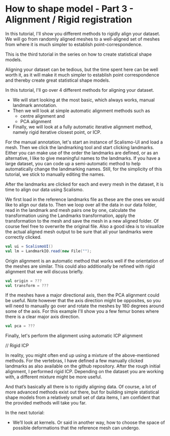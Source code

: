 # How to shape model - Part 3 - Alignment / Rigid registration

In this tutorial, I'll show you different methods to rigidly align your dataset. We will go from randomly <random meshes image> aligned meshes to a well-aligned set of meshes <aligned meshes image> from where it is much simpler to establish point-correspondence.

<!-- Hi and welcome to “Coding with Dennis” - my name is Dennis  -->
This is the third tutorial in the series on how to create statistical shape models. 

Aligning your dataset can be tedious, but the time spent here can be well worth it, as it will make it much simpler to establish point correspondence and thereby create great statistical shape models.

In this tutorial, I'll go over 4 different methods for aligning your dataset.
* We will start looking at the most basic, which always works, manual landmark annotation.
* Then we will look at simple automatic alignment methods such as
    * centre alignment and
    * PCA alignment
* Finally, we will look at a fully automatic iterative alignment method, namely rigid iterative closest point, or ICP.

For the manual annotation, let's start an instance of Scalismo-UI and load a mesh. Then we click the landmarking tool and start clicking landmarks. Either you can make use of the order the landmarks are defined, or as an alternative, I like to give meaningful names to the landmarks. If you have a large dataset, you can code up a semi-automatic method to help automatically change the landmarking names. Still, for the simplicity of this tutorial, we stick to manually editing the names.

After the landmarks are clicked for each and every mesh in the dataset, it is time to align our data using Scalismo. 

We first load in the reference landmarks file as these are the ones we would like to align our data to.
Then we loop over all the data in our data folder, read in the landmark and mesh pairs one by one, calculate the transformation using the Landmarks transformation, apply the transformation to the mesh and save the mesh in a new aligned folder. Of course feel free to overwrite the original file. 
Also a good idea is to visualize the actual aligned mesh output to be sure that all your landmarks were correctly clicked. 

```scala 
val ui = ScalismoUI()
val lm = LandmarkIO.read(new File("");
```

Origin alignment is an automatic method that works well if the orientation of the meshes are similar. This could also additionally be refined with rigid alignment that we will discuss briefly.
```scala
val origin = ???
val transform = ???
```
If the meshes have a major directional axis, then the PCA alignment could be useful. Note however that the axis direction might be opposites, so you will need to manually go over and rotate the meshes by 180 degrees around some of the axis. For this example I'll show you a few femur bones where there is a clear major axis direction.
```scala
val pca = ???
```
Finally, let's perform the alignment using automatic ICP alignment

// Rigid ICP

In reality, you might often end up using a mixture of the above-mentioned methods. For the vertebras, I have defined a few manually clicked landmarks as also available on the github repository. After the rough initial alignment, I performed rigid ICP.
Depending on the dataset you are working with, a different mixture might be more useful.

And that’s basically all there is to rigidly aligning data. Of course, a lot of more advanced methods exist out there, but for building simple statistical shape models from a relatively small set of data items, I am confident that the provided methods will take you far.

In the next tutorial:
* We’ll look at kernels. Or said in another way, how to choose the space of possible deformations that the reference mesh can undergo.

<!-- That was all for this video. Remember to give the video a like, comment below with your own shape model project and of course subscribe to the channel for more content like this.
See you in the next video! -->
